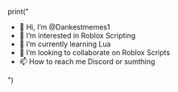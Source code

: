 print("


- 👋 Hi, I’m @Dankestmemes1
- 👀 I’m interested in Roblox Scripting
- 🌱 I’m currently learning Lua
- 💞️ I’m looking to collaborate on Roblox Scripts
- 📫 How to reach me Discord or sumthing

<!---
Dankestmemes1/Dankestmemes1 is a ✨ special ✨ repository because its `README.md` (this file) appears on your GitHub profile.
You can click the Preview link to take a look at your changes.
--->
")
